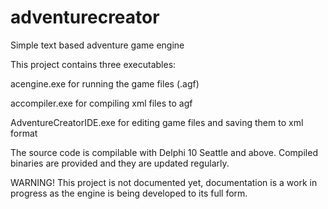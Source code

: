 # adventurecreator

Simple text based adventure game engine

This project contains three executables: 



acengine.exe for running the game files (.agf)

accompiler.exe for compiling xml files to agf

AdventureCreatorIDE.exe for editing game files and saving them to xml format

The source code is compilable with Delphi 10 Seattle and above. Compiled binaries are provided and they are
updated regularly.

WARNING! This project is not documented yet, documentation is a work in progress as the engine is 
being developed to its full form.

